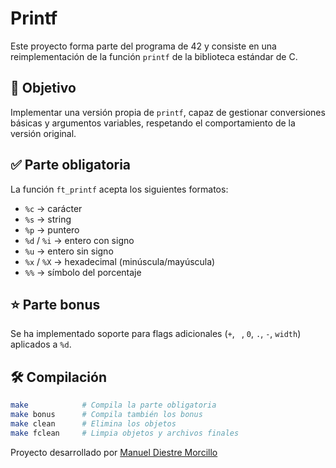 # Printf

Este proyecto forma parte del programa de 42 y consiste en una reimplementación de la función `printf` de la biblioteca estándar de C.

## 🎯 Objetivo

Implementar una versión propia de `printf`, capaz de gestionar conversiones básicas y argumentos variables, respetando el comportamiento de la versión original.

## ✅ Parte obligatoria

La función `ft_printf` acepta los siguientes formatos:

- `%c` → carácter
- `%s` → string
- `%p` → puntero
- `%d` / `%i` → entero con signo
- `%u` → entero sin signo
- `%x` / `%X` → hexadecimal (minúscula/mayúscula)
- `%%` → símbolo del porcentaje

## ⭐ Parte bonus

Se ha implementado soporte para flags adicionales (`+`, ` `, `0`, `.`, `-`, `width`) aplicados a `%d`.

## 🛠️ Compilación

```bash
make            # Compila la parte obligatoria
make bonus      # Compila también los bonus
make clean      # Elimina los objetos
make fclean     # Limpia objetos y archivos finales
```


Proyecto desarrollado por [Manuel Diestre Morcillo](https://github.com/Manudies)
